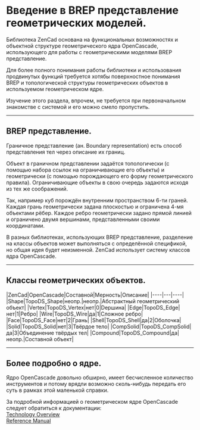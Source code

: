 # Введение в BREP представление геометрических моделей.

Библиотека ZenCad основана на функциональных возможностях и объектной структуре геометрического ядра OpenCascade, использующего для работы с геометрическими моделями BREP представление.

Для более полного понимания работы библиотеки и использования продвинутых функций требуется хотябы поверхностное понимания BREP и топологической структуры геометрических объектов в используемом геометрическом ядре.

Изучение этого раздела, впрочем, не требуется при первоначальном знакомстве с системой и его можно смело пропустить.

------------------------------------------------------
## BREP представление.

Граничное представление (ан. Boundary representation) есть способ представления тел через описание их границ.

Объект в граничном представлении задаётся топологически (с помощью набора ссылок на ограничивающие его объекты) и геометрически (с помощью порождающего его форму геометрического правила). Ограничивающие объекты в свою очередь задаются исходя из тех же соображений.

Так, например куб порождён внутренним пространством 6-ти граней. Каждая грань геометрически задана плоскостью и ограничена 4-мя объектами рёбер. Каждое ребро геометрически задано прямой линией и ограничено двумя вершинами, представленными своими координатами.

В разных библиотеках, использующих BREP представление, разделение на классы объектов может выполняться с определённой спецификой, но общая идея будет неизменной. ZenCad использует систему классов ядра OpenCascade.

------------------------------------------------------
## Классы геометрических объектов.
|ZenCad|OpenCascade|Составной|Мерность|Описание|
|----|---|----|
|Shape|TopoDS\_Shape|неопр.|неопр.|Абстрактный геометрический объект|
|Vertex|TopoDS\_Vertex|нет|0|Dершина|
|Edge|TopoDS\_Edge|нет|1|Ребро|
|Wire|TopoDS\_Wire|да|1|Сложное ребро|
|Face|TopoDS\_Face|нет|2|Грань|
|Shell|TopoDS\_Shell|да|2|Оболочка|
|Solid|TopoDS\_Solid|нет|3|Твёрдое тело|
|CompSolid|TopoDS\_CompSolid|да|3|Объединение твёрдых тел|
|Compound|TopoDS\_Compound|да|неопр.|Составной объект|

------------------------------------------------------

## Более подробно о ядре.
Ядро OpenCascade довольно обширно, имеет бесчисленное количество инструментов и потому врядли возможно сколь-нибудь передать его суть в рамках этой маленькой справки.

За подробной информацией о геометрическом ядре OpenCascade следует обратиться к документации:  
[Technology Overview](https://www.opencascade.com/doc/occt-7.3.0/overview/html/index.html)  
[Reference Manual](https://www.opencascade.com/doc/occt-7.3.0/refman/html/index.html)
